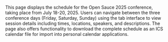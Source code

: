 This page displays the schedule for the Open Sauce 2025 conference, taking place from July 18-20, 2025. Users can navigate between the three conference days (Friday, Saturday, Sunday) using the tab interface to view session details including times, locations, speakers, and descriptions. The page also offers functionality to download the complete schedule as an ICS calendar file for import into personal calendar applications.

<!-- Generated from commit: c90d4ffd78c7a9c2362f7cb5aea28abd87398371 -->